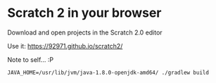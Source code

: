# Scratch 2 in your browser

Download and open projects in the Scratch 2.0 editor

Use it: https://92971.github.io/scratch2/

Note to self... :P

```
JAVA_HOME=/usr/lib/jvm/java-1.8.0-openjdk-amd64/ ./gradlew build
```
